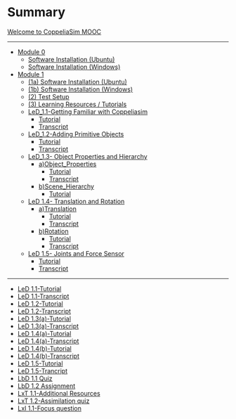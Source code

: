 # Summary

[Welcome to CoppeliaSim MOOC](welcome.md)

---

- [Module 0](Installation.md)
  - [Software Installation (Ubuntu)](software_installation_ubuntu.md)
  - [Software Installation (Windows)](software_installation_windows.md)
- [Module 1](task_0.md)
  - [(1a) Software Installation (Ubuntu)](software_installation_ubuntu.md)
  - [(1b) Software Installation (Windows)](software_installation_windows.md)
  - [(2) Test Setup](test_setup.md)
  - [(3) Learning Resources / Tutorials](tutorials.md)
  - [LeD_1.1-Getting Familiar with Coppeliasim](LeD_1.1_welcome.md)
    - [Tutorial](LeD_1.2_Getting_Familiar.md)
    - [Transcript](LeD_1.2_Getting_Familiar_transcript.md)
  - [LeD_1.2-Adding Primitive Objects](LeD_1.1_welcome.md)
    - [Tutorial](LeD_1.3_Adding_primitive_objects.md)
    - [Transcript](LeD_1.3_Adding_primitive_objects_Transcript.md)
  - [LeD_1.3- Object Properties and Hierarchy](LeD_1.1_welcome.md)
    - [a)Object_Properties](LeD_1.3_welcome.md)
      - [Tutorial](LeD_1.4(a)_Object_properties.md)
      - [Transcript](LeD_1.4(a)_Object_properties_Transcript.md)
    - [b)Scene_Hierarchy](LeD_1.1_welcome.md)
      - [Tutorial](LeD_1.4(b)_Scene_Hierarchy_Transcript.md)
  - [LeD 1.4- Translation and Rotation](Led_1.3_welcome.md)
    - [a)Translation](Led_1.3_welcome.md)
      - [Tutorial](LeD_1.5(a)_Translation.md)
      - [Transcript](LeD_1.5(a)_translation_transcript.md)
    - [b)Rotation](Led_1.3_welcome.md)
      - [Tutorial](LeD_1.5(b)_Rotation.md)
      - [Transcript](LeD_1.5(b)_Rotation_transcript.md)
  - [LeD 1.5- Joints and Force Sensor](Led_1.3_welcome.md)
    - [Tutorial](LeD_1.6_Joints_and_Force_Sensor.md)
    - [Transcript](LeD_1.6_Joints_and_Force_sensor_transcript.md)

------



- [LeD 1.1-Tutorial](LeD_1.2_Getting_Familiar_transcript.md)
- [LeD 1.1-Transcript](LeD_1.2_Getting_Familiar_transcript.md)
- [LeD 1.2-Tutorial](LeD_1.3_Adding_primitive_objects.md)
- [LeD 1.2-Transcript](LeD_1.3_Adding_primitive_objects_Transcript.md)
- [LeD 1.3(a)-Tutorial](LeD_1.4(a)_Object_properties.md)
- [LeD 1.3(a)-Transcript](LeD_1.4(b)_Scene_Hierarchy_Transcript.md)
- [LeD 1.4(a)-Tutorial](LeD_1.5(a)_Translation.md)
- [LeD 1.4(a)-Transcript](LeD_1.5(a)_translation_transcript.md)
- [LeD 1.4(b)-Tutorial](LeD_1.5(b)_Rotation.md)
- [LeD 1.4(b)-Transcript](LeD_1.5(b)_Rotation_transcript.md)
- [LeD 1.5-Tutorial](LeD_1.6_Joints_and_Force_Sensor.md)
- [LeD 1.5-Trancript](LeD_1.6_Joints_and_Force_sensor_transcript.md)
- [LbD 1.1 Quiz](LbD_1.1-Quiz.md)
- [LbD 1.2 Assignment](LbD_1.2_Assignment.md)
- [LxT 1.1-Additional Resources](Lxt_1.1-Additional_Resources.md)
- [LxT 1.2-Assimilation quiz](Lxt_1.2-Assimilation_Quiz.md)
- [LxI 1.1-Focus question](LxI_1.1-Focus_Question.md)
